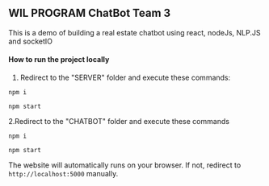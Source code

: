 ## WIL PROGRAM ChatBot Team 3

This is a demo of building a real estate chatbot using react, nodeJs, NLP.JS and socketIO

#### How to run the project locally

1. Redirect to the "SERVER" folder and execute these commands:

```
npm i
```

```
npm start
```

2.Redirect to the "CHATBOT" folder and execute these commands

```
npm i
```

```
npm start
```

The website will automatically runs on your browser. If not, redirect to `http://localhost:5000` manually.
